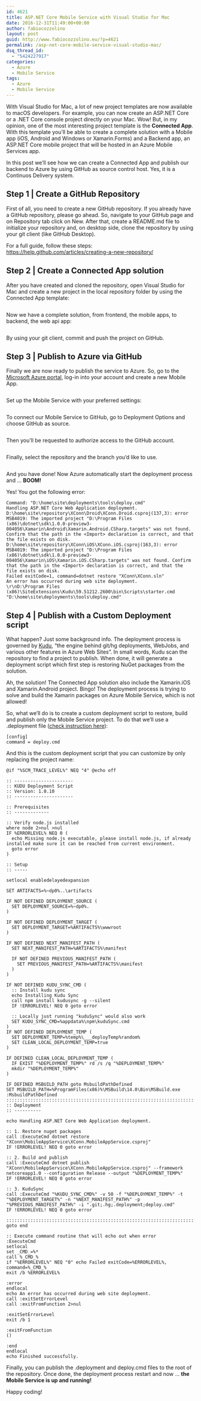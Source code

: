 ```yaml
---
id: 4621
title: ASP.NET Core Mobile Service with Visual Studio for Mac
date: 2016-12-31T11:49:00+00:00
author: fabiocozzolino
layout: post
guid: http://www.fabiocozzolino.eu/?p=4621
permalink: /asp-net-core-mobile-service-visual-studio-mac/
dsq_thread_id:
  - "5424227917"
categories:
  - Azure
  - Mobile Service
tags:
  - Azure
  - Mobile Service
---
```

With Visual Studio for Mac, a lot of new project templates are now available to macOS developers. For example, you can now create an ASP.NET Core or a .NET Core console project directly on your Mac. Wow! But, in my opinion, one of the most interesting project template is the **Connected App**. With this template you&#8217;ll be able to create a complete solution with a Mobile app (iOS, Android and Windows or Xamarin.Forms) and a Backend app, an ASP.NET Core mobile project that will be hosted in an Azure Mobile Services app.

In this post we&#8217;ll see how we can create a Connected App and publish our backend to Azure by using GitHub as source control host. Yes, it is a Continuos Delivery system.

## Step 1 | Create a GitHub Repository

First of all, you need to create a new GitHub repository. If you already have a GitHub repository, please go ahead. So, navigate to your GitHub page and on Repository tab click on New. After that, create a README.md file to initialize your repository and, on desktop side, clone the repository by using your git client (like GitHub Desktop).

For a full guide, follow these steps: <https://help.github.com/articles/creating-a-new-repository/>

## Step 2 | Create a Connected App solution

After you have created and cloned the repository, open Visual Studio for Mac and create a new project in the local repository folder by using the Connected App template:

[<img class="alignnone size-full wp-image-4631" src="https://i2.wp.com/www.fabiocozzolino.eu/wp-content/uploads/2016/12/Schermata-2016-12-28-alle-20.05.53.png?resize=762%2C457" alt="" srcset="https://i2.wp.com/www.fabiocozzolino.eu/wp-content/uploads/2016/12/Schermata-2016-12-28-alle-20.05.53.png?w=1384 1384w, https://i2.wp.com/www.fabiocozzolino.eu/wp-content/uploads/2016/12/Schermata-2016-12-28-alle-20.05.53.png?resize=300%2C180 300w, https://i2.wp.com/www.fabiocozzolino.eu/wp-content/uploads/2016/12/Schermata-2016-12-28-alle-20.05.53.png?resize=768%2C461 768w, https://i2.wp.com/www.fabiocozzolino.eu/wp-content/uploads/2016/12/Schermata-2016-12-28-alle-20.05.53.png?resize=1024%2C614 1024w" sizes="(max-width: 762px) 100vw, 762px" data-recalc-dims="1" />](https://i2.wp.com/www.fabiocozzolino.eu/wp-content/uploads/2016/12/Schermata-2016-12-28-alle-20.05.53.png)

Now we have a complete solution, from frontend, the mobile apps, to backend, the web api app:

[<img class="size-full wp-image-4651 aligncenter" src="https://i2.wp.com/www.fabiocozzolino.eu/wp-content/uploads/2016/12/Schermata-2016-12-29-alle-21.09.19.png?resize=425%2C504" alt="" srcset="https://i2.wp.com/www.fabiocozzolino.eu/wp-content/uploads/2016/12/Schermata-2016-12-29-alle-21.09.19.png?w=425 425w, https://i2.wp.com/www.fabiocozzolino.eu/wp-content/uploads/2016/12/Schermata-2016-12-29-alle-21.09.19.png?resize=253%2C300 253w, https://i2.wp.com/www.fabiocozzolino.eu/wp-content/uploads/2016/12/Schermata-2016-12-29-alle-21.09.19.png?resize=300%2C356 300w" sizes="(max-width: 425px) 100vw, 425px" data-recalc-dims="1" />](https://i2.wp.com/www.fabiocozzolino.eu/wp-content/uploads/2016/12/Schermata-2016-12-29-alle-21.09.19.png)

By using your git client, commit and push the project on GitHub.

## Step 3 | Publish to Azure via GitHub

Finally we are now ready to publish the service to Azure. So, go to the [Microsoft Azure portal](https://portal.azure.com), log-in into your account and create a new Mobile App.

[<img class="alignnone size-full wp-image-4671" src="https://i1.wp.com/www.fabiocozzolino.eu/wp-content/uploads/2016/12/Schermata-2016-12-29-alle-21.27.04.png?resize=762%2C237" alt="" srcset="https://i1.wp.com/www.fabiocozzolino.eu/wp-content/uploads/2016/12/Schermata-2016-12-29-alle-21.27.04.png?w=1230 1230w, https://i1.wp.com/www.fabiocozzolino.eu/wp-content/uploads/2016/12/Schermata-2016-12-29-alle-21.27.04.png?resize=300%2C93 300w, https://i1.wp.com/www.fabiocozzolino.eu/wp-content/uploads/2016/12/Schermata-2016-12-29-alle-21.27.04.png?resize=768%2C239 768w, https://i1.wp.com/www.fabiocozzolino.eu/wp-content/uploads/2016/12/Schermata-2016-12-29-alle-21.27.04.png?resize=1024%2C318 1024w" sizes="(max-width: 762px) 100vw, 762px" data-recalc-dims="1" />](https://i1.wp.com/www.fabiocozzolino.eu/wp-content/uploads/2016/12/Schermata-2016-12-29-alle-21.27.04.png)

Set up the Mobile Service with your preferred settings:

[<img class="size-full wp-image-4681 aligncenter" src="https://i0.wp.com/www.fabiocozzolino.eu/wp-content/uploads/2016/12/Schermata-2016-12-29-alle-21.28.42.png?resize=311%2C371" alt="" srcset="https://i0.wp.com/www.fabiocozzolino.eu/wp-content/uploads/2016/12/Schermata-2016-12-29-alle-21.28.42.png?w=311 311w, https://i0.wp.com/www.fabiocozzolino.eu/wp-content/uploads/2016/12/Schermata-2016-12-29-alle-21.28.42.png?resize=251%2C300 251w, https://i0.wp.com/www.fabiocozzolino.eu/wp-content/uploads/2016/12/Schermata-2016-12-29-alle-21.28.42.png?resize=300%2C358 300w" sizes="(max-width: 311px) 100vw, 311px" data-recalc-dims="1" />](https://i0.wp.com/www.fabiocozzolino.eu/wp-content/uploads/2016/12/Schermata-2016-12-29-alle-21.28.42.png)

To connect our Mobile Service to GitHub, go to Deployment Options and choose GitHub as source.

[<img class="alignnone size-full wp-image-4701" src="https://i2.wp.com/www.fabiocozzolino.eu/wp-content/uploads/2016/12/Schermata-2016-12-29-alle-21.32.32.png?resize=762%2C412" alt="" srcset="https://i2.wp.com/www.fabiocozzolino.eu/wp-content/uploads/2016/12/Schermata-2016-12-29-alle-21.32.32.png?w=892 892w, https://i2.wp.com/www.fabiocozzolino.eu/wp-content/uploads/2016/12/Schermata-2016-12-29-alle-21.32.32.png?resize=300%2C162 300w, https://i2.wp.com/www.fabiocozzolino.eu/wp-content/uploads/2016/12/Schermata-2016-12-29-alle-21.32.32.png?resize=768%2C415 768w" sizes="(max-width: 762px) 100vw, 762px" data-recalc-dims="1" />](https://i2.wp.com/www.fabiocozzolino.eu/wp-content/uploads/2016/12/Schermata-2016-12-29-alle-21.32.32.png)

Then you&#8217;ll be requested to authorize access to the GitHub account.

[<img class="alignnone size-full wp-image-4691" src="https://i1.wp.com/www.fabiocozzolino.eu/wp-content/uploads/2016/12/Schermata-2016-12-29-alle-21.33.04.png?resize=762%2C407" alt="" srcset="https://i1.wp.com/www.fabiocozzolino.eu/wp-content/uploads/2016/12/Schermata-2016-12-29-alle-21.33.04.png?w=894 894w, https://i1.wp.com/www.fabiocozzolino.eu/wp-content/uploads/2016/12/Schermata-2016-12-29-alle-21.33.04.png?resize=300%2C160 300w, https://i1.wp.com/www.fabiocozzolino.eu/wp-content/uploads/2016/12/Schermata-2016-12-29-alle-21.33.04.png?resize=768%2C411 768w" sizes="(max-width: 762px) 100vw, 762px" data-recalc-dims="1" />](https://i1.wp.com/www.fabiocozzolino.eu/wp-content/uploads/2016/12/Schermata-2016-12-29-alle-21.33.04.png)

Finally, select the repository and the branch you&#8217;d like to use.

[<img class="alignnone size-full wp-image-4741" src="https://i2.wp.com/www.fabiocozzolino.eu/wp-content/uploads/2016/12/Schermata-2016-12-31-alle-11.08.37.png?resize=762%2C422" alt="" srcset="https://i2.wp.com/www.fabiocozzolino.eu/wp-content/uploads/2016/12/Schermata-2016-12-31-alle-11.08.37.png?w=957 957w, https://i2.wp.com/www.fabiocozzolino.eu/wp-content/uploads/2016/12/Schermata-2016-12-31-alle-11.08.37.png?resize=300%2C166 300w, https://i2.wp.com/www.fabiocozzolino.eu/wp-content/uploads/2016/12/Schermata-2016-12-31-alle-11.08.37.png?resize=768%2C425 768w" sizes="(max-width: 762px) 100vw, 762px" data-recalc-dims="1" />](https://i2.wp.com/www.fabiocozzolino.eu/wp-content/uploads/2016/12/Schermata-2016-12-31-alle-11.08.37.png)

And you have done! Now Azure automatically start the deployment process and &#8230; **BOOM!** 

Yes! You got the following error:

~~~~~~~~
Command: "D:\home\site\deployments\tools\deploy.cmd"
Handling ASP.NET Core Web Application deployment.
D:\home\site\repository\XConn\Droid\XConn.Droid.csproj(137,3): error MSB4019: The imported project "D:\Program Files (x86)\dotnet\sdk\1.0.0-preview3-004056\Xamarin\Android\Xamarin.Android.CSharp.targets" was not found. Confirm that the path in the <Import> declaration is correct, and that the file exists on disk.
D:\home\site\repository\XConn\iOS\XConn.iOS.csproj(163,3): error MSB4019: The imported project "D:\Program Files (x86)\dotnet\sdk\1.0.0-preview3-004056\Xamarin\iOS\Xamarin.iOS.CSharp.targets" was not found. Confirm that the path in the <Import> declaration is correct, and that the file exists on disk.
Failed exitCode=1, command=dotnet restore "XConn\XConn.sln"
An error has occurred during web site deployment.
\r\nD:\Program Files (x86)\SiteExtensions\Kudu\59.51212.2600\bin\Scripts\starter.cmd "D:\home\site\deployments\tools\deploy.cmd"
~~~~~~~~

## Step 4 | Publish with a Custom Deployment script

What happen? Just some background info. The deployment process is governed by [Kudu](https://github.com/projectkudu/kudu), &#8220;the engine behind git/hg deployments, WebJobs, and various other features in Azure Web Sites&#8221;. In small words, Kudu scan the repository to find a project to publish. When done, it will generate a deployment script which first step is restoring NuGet packages from the solution.

Ah, the solution! The Connected App solution also include the Xamarin.iOS and Xamarin.Android project. Bingo! The deployment process is trying to solve and build the Xamarin packages on Azure Mobile Service, which is not allowed!

So, what we&#8217;ll do is to create a custom deployment script to restore, build and publish only the Mobile Service project. To do that we&#8217;ll use a .deployment file ([check instruction here](https://github.com/projectkudu/kudu/wiki/Customizing-deployments)):

~~~~~~~~
[config]
command = deploy.cmd
~~~~~~~~

And this is the custom deployment script that you can customize by only replacing the project name:

~~~~~~~~
@if "%SCM_TRACE_LEVEL%" NEQ "4" @echo off

:: ----------------------
:: KUDU Deployment Script
:: Version: 1.0.10
:: ----------------------

:: Prerequisites
:: -------------

:: Verify node.js installed
where node 2>nul >nul
IF %ERRORLEVEL% NEQ 0 (
  echo Missing node.js executable, please install node.js, if already installed make sure it can be reached from current environment.
  goto error
)

:: Setup
:: -----

setlocal enabledelayedexpansion

SET ARTIFACTS=%~dp0%..\artifacts

IF NOT DEFINED DEPLOYMENT_SOURCE (
  SET DEPLOYMENT_SOURCE=%~dp0%.
)

IF NOT DEFINED DEPLOYMENT_TARGET (
  SET DEPLOYMENT_TARGET=%ARTIFACTS%\wwwroot
)

IF NOT DEFINED NEXT_MANIFEST_PATH (
  SET NEXT_MANIFEST_PATH=%ARTIFACTS%\manifest

  IF NOT DEFINED PREVIOUS_MANIFEST_PATH (
    SET PREVIOUS_MANIFEST_PATH=%ARTIFACTS%\manifest
  )
)

IF NOT DEFINED KUDU_SYNC_CMD (
  :: Install kudu sync
  echo Installing Kudu Sync
  call npm install kudusync -g --silent
  IF !ERRORLEVEL! NEQ 0 goto error

  :: Locally just running "kuduSync" would also work
  SET KUDU_SYNC_CMD=%appdata%\npm\kuduSync.cmd
)
IF NOT DEFINED DEPLOYMENT_TEMP (
  SET DEPLOYMENT_TEMP=%temp%\___deployTemp%random%
  SET CLEAN_LOCAL_DEPLOYMENT_TEMP=true
)

IF DEFINED CLEAN_LOCAL_DEPLOYMENT_TEMP (
  IF EXIST "%DEPLOYMENT_TEMP%" rd /s /q "%DEPLOYMENT_TEMP%"
  mkdir "%DEPLOYMENT_TEMP%"
)

IF DEFINED MSBUILD_PATH goto MsbuildPathDefined
SET MSBUILD_PATH=%ProgramFiles(x86)%\MSBuild\14.0\Bin\MSBuild.exe
:MsbuildPathDefined
::::::::::::::::::::::::::::::::::::::::::::::::::::::::::::::::::::::::::::::::::::::::::::::::::::::::::::::::::::::::::::::::::
:: Deployment
:: ----------

echo Handling ASP.NET Core Web Application deployment.

:: 1. Restore nuget packages
call :ExecuteCmd dotnet restore "XConn\MobileAppService\XConn.MobileAppService.csproj"
IF !ERRORLEVEL! NEQ 0 goto error

:: 2. Build and publish
call :ExecuteCmd dotnet publish "XConn\MobileAppService\XConn.MobileAppService.csproj" --framework netcoreapp1.0 --configuration Release --output "%DEPLOYMENT_TEMP%"
IF !ERRORLEVEL! NEQ 0 goto error

:: 3. KuduSync
call :ExecuteCmd "%KUDU_SYNC_CMD%" -v 50 -f "%DEPLOYMENT_TEMP%" -t "%DEPLOYMENT_TARGET%" -n "%NEXT_MANIFEST_PATH%" -p "%PREVIOUS_MANIFEST_PATH%" -i ".git;.hg;.deployment;deploy.cmd"
IF !ERRORLEVEL! NEQ 0 goto error

::::::::::::::::::::::::::::::::::::::::::::::::::::::::::::::::::::::::::::::::::::::::::::::::::::::::::::::::::::::::::::::::::
goto end

:: Execute command routine that will echo out when error
:ExecuteCmd
setlocal
set _CMD_=%*
call %_CMD_%
if "%ERRORLEVEL%" NEQ "0" echo Failed exitCode=%ERRORLEVEL%, command=%_CMD_%
exit /b %ERRORLEVEL%

:error
endlocal
echo An error has occurred during web site deployment.
call :exitSetErrorLevel
call :exitFromFunction 2>nul

:exitSetErrorLevel
exit /b 1

:exitFromFunction
()

:end
endlocal
echo Finished successfully.
~~~~~~~~

Finally, you can publish the .deployment and deploy.cmd files to the root of the repository. Once done, the deployment process restart and now &#8230; **the Mobile Service is up and running!**

Happy coding!